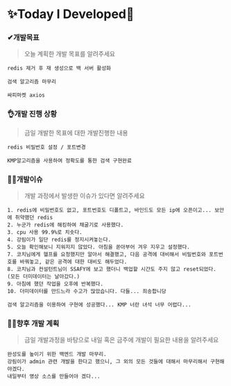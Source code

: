 # ✨Today I Developed🤞



### ✔개발목표

> 오늘 계획한 개발 목표를 알려주세요

```
redis 제거 후 재 생성으로 백 서버 활성화

검색 알고리즘 마무리

싸피마켓 axios
```





### 👌개발 진행 상황

> 금일 개발한 목표에 대한 개발진행한 내용

```
redis 비밀번호 설정 / 포트변경

KMP알고리즘을 사용하여 정확도를 통한 검색 구현완료
```





### 🤷‍♂️개발이슈

> 개발 과정에서 발생한 이슈가 있다면 알려주세요

```
1. redis에 비밀번호도 없고, 포트번호도 디폴트고, 바인드도 모든 ip에 오픈이고... 보안에 취약했던 redis
2. 누군가 redis에 해킹하여 채굴기로 사용했다.
3. cpu 사용 99.9%로 치솟다.
4. 강림이가 일단 redis를 정지시켜놓는다.
5. 오늘 확인해보니 지워지지 않았다. 아침을 쏟아부어 겨우 지우고 설정했다.
7. 코치님에게 헬프를 요청했지만 알아서 해결했고, 다음 공격에 대비해서 비밀번호와 포트번호를 바꿔놓고, 같은 공격에 대한 대비도 해두었다.
8. 코치님과 컨설턴트님이 SSAFY에 보고 했더니 백업할 시간도 주지 않고 reset되었다. (모든 더미데이터는 날아갔다.)
9. 아침에 했던 작업을 오후에 반복했다.
10. 더미데이터를 만드느라 수고가 많았습니다. 다들... 죄송합니당

검색 알고리즘을 이용하여 구현에 성공했다... KMP 너란 녀석 너무 어렵다...
```





### 🐱‍🚀향후 개발 계획

> 금일 개발과정을 바탕으로 내일 혹은 금주에 개발이 필요한 내용을 알려주세요

```
완성도를 높이기 위한 백엔드 개발 마무리.
강림이가 admin 관련 개발을 한다고 했으니, 그 외의 모든 것들에 대해서 마무리해서 구현해야겠다.
내일부터 영상 소스를 만들어야 겠다...
```

